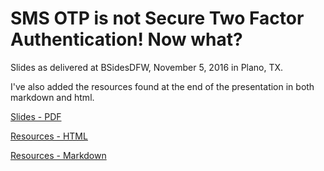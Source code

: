 SMS OTP is not Secure Two Factor Authentication! Now what?
==========================================================

Slides as delivered at BSidesDFW, November 5, 2016 in Plano, TX.

I've also added the resources found at the end of the presentation in
both markdown and html.

[Slides - PDF](sms_otp_is_not_secure_two_factor_authentication_now_what.pdf)

[Resources - HTML](sms_otp_is_not_secure_two_factor_authentication_now_what_resources.html)

[Resources - Markdown](sms_otp_is_not_secure_two_factor_authentication_now_what_resources.md)

